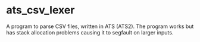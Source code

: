 # ats_csv_lexer
A program to parse CSV files, written in ATS (ATS2). The program works but has stack allocation problems causing it to segfault on larger inputs.
